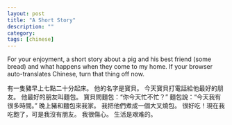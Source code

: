 ```yaml
---
layout: post
title: "A Short Story"
description: ""
category: 
tags: [chinese]
---
```


For your enjoyment, a short story about a pig and his best friend (some bread) and what happens when they come to my home. If your browser auto-translates Chinese, turn that thing off now. 

有一隻豬早上七點二十分起床。
他的名字是寶貝。
今天寶貝打電話給他最好的朋友。
他最好的朋友叫麵包。
寶貝問麵包：“你今天忙不忙？”
麵包說：“今天我有很多時間。”
晚上豬和麵包來我家。
我把他們煮成一個大叉燒包。
很好吃！現在我吃飽了，可是我沒有朋友。
我很傷心。
生活是艰难的。
